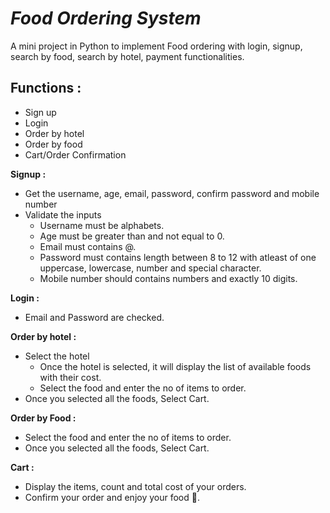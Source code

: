 # *Food Ordering System*

A mini project in Python to implement Food ordering with login, signup, search by food, search by hotel, payment functionalities.

## Functions :

* Sign up
* Login
* Order by hotel
* Order by food
* Cart/Order Confirmation

**Signup :**

* Get the username, age, email, password, confirm password and mobile number
* Validate the inputs
  * Username must be alphabets.
  * Age must be greater than and not equal to 0.
  * Email must contains @.
  * Password must contains length between 8 to 12 with atleast of one uppercase, lowercase, number and special character.
  * Mobile number should contains numbers and exactly 10 digits.

 **Login :**

 * Email and Password are checked.

 **Order by hotel :**

 * Select the hotel
   * Once the hotel is selected, it will display the list of available foods with their cost.
   * Select the food and enter the no of items to order.
 * Once you selected all the foods, Select Cart.

 **Order by Food :**

 * Select the food and enter the no of items to order.
 * Once you selected all the foods, Select Cart.

 **Cart :**

 * Display the items, count and total cost of your orders.
 * Confirm your order and enjoy your food :hamburger:.
